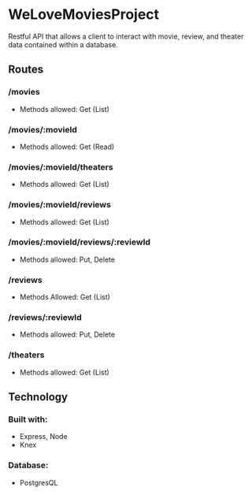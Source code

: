 # WeLoveMoviesProject

Restful API that allows a client to interact with movie, review, and theater data contained within a database. 

## Routes

### /movies

* Methods allowed: Get (List)

### /movies/:movieId

* Methods allowed: Get (Read)

### /movies/:movieId/theaters

* Methods allowed: Get (List)

### /movies/:movieId/reviews

* Methods allowed: Get (List)

### /movies/:movieId/reviews/:reviewId

* Methods allowed: Put, Delete
### /reviews

* Methods Allowed: Get (List)

### /reviews/:reviewId

* Methods allowed: Put, Delete

### /theaters

* Methods allowed: Get (List)


## Technology

### Built with: 

* Express, Node
* Knex

### Database:

* PostgresQL
